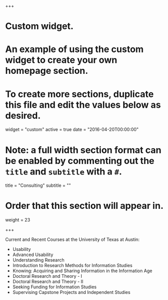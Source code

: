 +++
# Custom widget.
# An example of using the custom widget to create your own homepage section.
# To create more sections, duplicate this file and edit the values below as desired.
widget = "custom"
active = true
date = "2016-04-20T00:00:00"

# Note: a full width section format can be enabled by commenting out the `title` and `subtitle` with a `#`.
title = "Consulting"
subtitle = ""

# Order that this section will appear in.
weight = 23

+++

Current and Recent Courses at the University of Texas at Austin:

- Usability
- Advanced Usability
- Understanding Research
- Introduction to Research Methods for Information Studies
- Knowing: Acquiring and Sharing Information in the Information Age
- Doctoral Research and Theory - I
- Doctoral Research and Theory - II
- Seeking Funding for Information Studies
- Supervising Capstone Projects and Independent Studies
